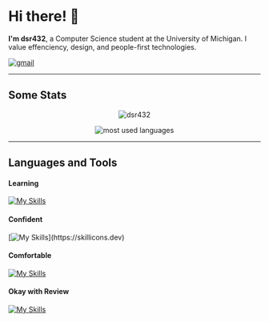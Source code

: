 # Hi there! 👋
**I'm  dsr432**, a Computer Science student at the University of Michigan.  I value effenciency, design, and people-first technologies.  

<p>
  <a href="mailto: dsreiffer432@gmail.com"><img src="https://img.shields.io/badge/Gmail-D14836?style=for-the-badge&logo=gmail&logoColor=white" alt="gmail" /></a>
</p>

---

## Some Stats

<p align="center"> 
  <img src="https://github-readme-stats.vercel.app/api?username=dsr432&show_icons=true&theme=gotham" alt="dsr432" /> 
</p>
<p align="center"> 
  <img src="https://github-readme-stats.vercel.app/api/top-langs/?username=dsr432&theme=gotham" alt="most used languages" /> 
</p>

---

## Languages and Tools

#### Learning
[![My Skills](https://skillicons.dev/icons?i=swift)](https://skillicons.dev)
#### Confident
[![My Skills](https://skillicons.dev/icons?i=python,cpp,git,github,idea,linux,stackoverflow,)](https://skillicons.dev)
#### Comfortable
[![My Skills](https://skillicons.dev/icons?i=html,css,gitlab,java,vscode)](https://skillicons.dev)
#### Okay with Review
[![My Skills](https://skillicons.dev/icons?i=atom,ansible,matlab,neovim,octave)](https://skillicons.dev)
